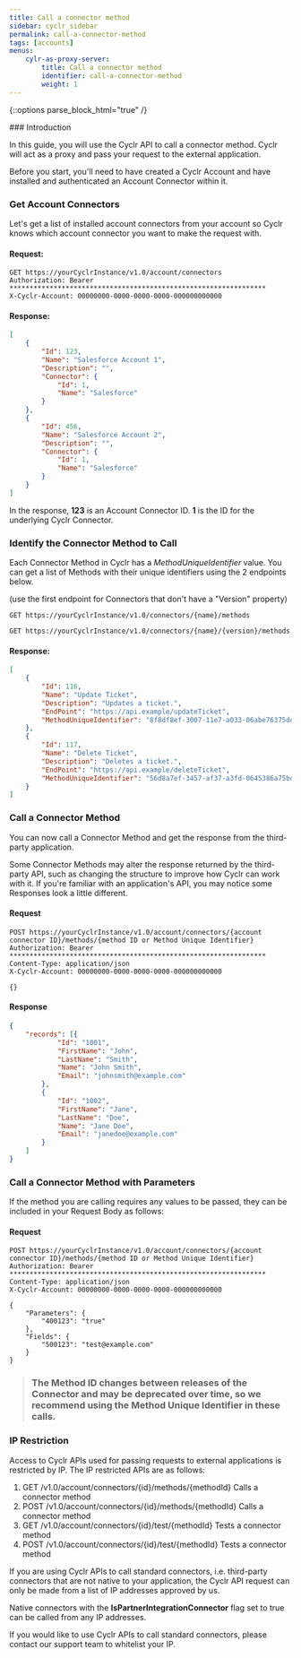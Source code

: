 ```yaml
---
title: Call a connector method
sidebar: cyclr_sidebar
permalink: call-a-connector-method
tags: [accounts]
menus:
    cylr-as-proxy-server:
        title: Call a connector method
        identifier: call-a-connector-method
        weight: 1
---
```

{::options parse_block_html="true" /}
<section class="card py-5 my-5">
### Introduction

In this guide, you will use the Cyclr API to call a connector method. Cyclr will act as a proxy and pass your request to the external application.

Before you start, you'll need to have created a Cyclr Account and have installed and authenticated an Account Connector within it.

### Get Account Connectors

Let's get a list of installed account connectors from your account so Cyclr knows which account connector you want to make the request with.

#### Request:

```http
GET https://yourCyclrInstance/v1.0/account/connectors
Authorization: Bearer ****************************************************************
X-Cyclr-Account: 00000000-0000-0000-0000-000000000000
```

#### Response:

```json
[
    {
        "Id": 123,
        "Name": "Salesforce Account 1",
        "Description": "",
        "Connector": {
            "Id": 1,
            "Name": "Salesforce"
        }
    },
    {
        "Id": 456,
        "Name": "Salesforce Account 2",
        "Description": "",
        "Connector": {
            "Id": 1,
            "Name": "Salesforce"
        }
    }
]
```

In the response, **123** is an Account Connector ID. **1** is the ID for the underlying Cyclr Connector.

### Identify the Connector Method to Call

Each Connector Method in Cyclr has a *MethodUniqueIdentifier* value. You can get a list of Methods with their unique identifiers using the 2 endpoints below.

(use the first endpoint for Connectors that don't have a "Version" property)

```GET https://yourCyclrInstance/v1.0/connectors/{name}/methods```

```GET https://yourCyclrInstance/v1.0/connectors/{name}/{version}/methods```

#### Response:

```json
[
	{
		"Id": 116,
		"Name": "Update Ticket",
		"Description": "Updates a ticket.",
		"EndPoint": "https://api.example/updateTicket",
		"MethodUniqueIdentifier": "8f8df8ef-3007-11e7-a033-06abe76375dd"
	},
	{
		"Id": 117,
		"Name": "Delete Ticket",
		"Description": "Deletes a ticket.",
		"EndPoint": "https://api.example/deleteTicket",
		"MethodUniqueIdentifier": "56d8a7ef-3457-af37-a3fd-0645386a75bd"
	}
]
```


### Call a Connector Method

You can now call a Connector Method and get the response from the third-party application.

Some Connector Methods may alter the response returned by the third-party API, such as changing the structure to improve how Cyclr can work with it.  If you're familiar with an application's API, you may notice some Responses look a little different.

#### Request

```http
POST https://yourCyclrInstance/v1.0/account/connectors/{account connector ID}/methods/{method ID or Method Unique Identifier}
Authorization: Bearer ****************************************************************
Content-Type: application/json
X-Cyclr-Account: 00000000-0000-0000-0000-000000000000

{}
```

#### Response

```json
{
    "records": [{
            "Id": "1001",
            "FirstName": "John",
            "LastName": "Smith",
            "Name": "John Smith",
            "Email": "johnsmith@example.com"
        },
        {
            "Id": "1002",
            "FirstName": "Jane",
            "LastName": "Doe",
            "Name": "Jane Doe",
            "Email": "janedoe@example.com"
        }
    ]
}
```

### Call a Connector Method with Parameters

If the method you are calling requires any values to be passed, they can be included in your Request Body as follows:

#### Request

```http
POST https://yourCyclrInstance/v1.0/account/connectors/{account connector ID}/methods/{method ID or Method Unique Identifier}
Authorization: Bearer ****************************************************************
Content-Type: application/json
X-Cyclr-Account: 00000000-0000-0000-0000-000000000000

{
    "Parameters": {
        "400123": "true"
    },
    "Fields": {
        "500123": "test@example.com"
    }
}
```

> <h3>The Method ID changes between releases of the Connector and may be deprecated over time, so we recommend using the Method Unique Identifier in these calls.</h3>

### IP Restriction

Access to Cyclr APIs used for passing requests to external applications is restricted by IP. The IP restricted APIs are as follows:
1. GET /v1.0/account/connectors/{id}/methods/{methodId} Calls a connector method
2. POST /v1.0/account/connectors/{id}/methods/{methodId} Calls a connector method
3. GET /v1.0/account/connectors/{id}/test/{methodId} Tests a connector method
4. POST /v1.0/account/connectors/{id}/test/{methodId} Tests a connector method

If you are using Cyclr APIs to call standard connectors, i.e. third-party connectors that are not native to your application, the Cyclr API request can only be made from a list of IP addresses approved by us.

Native connectors with the **IsPartnerIntegrationConnector** flag set to true can be called from any IP addresses.

If you would like to use Cyclr APIs to call standard connectors, please contact our support team to whitelist your IP.

</section>
